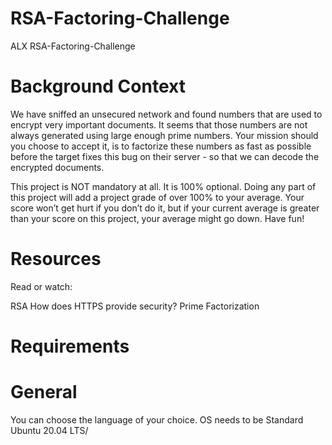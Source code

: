 # RSA-Factoring-Challenge
ALX RSA-Factoring-Challenge

# Background Context

We have sniffed an unsecured network and found numbers that are used to encrypt very important documents. It seems that those numbers are not always generated using large enough prime numbers. Your mission should you choose to accept it, is to factorize these numbers as fast as possible before the target fixes this bug on their server - so that we can decode the encrypted documents.

This project is NOT mandatory at all. It is 100% optional. Doing any part of this project will add a project grade of over 100% to your average. Your score won’t get hurt if you don’t do it, but if your current average is greater than your score on this project, your average might go down. Have fun!

# Resources
Read or watch:

RSA
How does HTTPS provide security?
Prime Factorization

# Requirements
# General
You can choose the language of your choice.
OS needs to be Standard Ubuntu 20.04 LTS/
